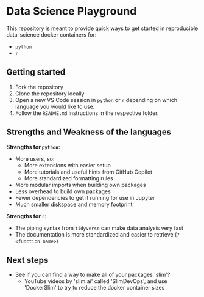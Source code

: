 <!-- markdownlint-disable MD029 -->

# Data Science Playground

This repository is meant to provide quick ways to get started in reproducible data-science docker containers for:

- `python`
- `r`

## Getting started

1. Fork the repository
2. Clone the repository locally
3. Open a new VS Code session in `python` or `r` depending on which language you would like to use.
4. Follow the `README.md` instructions in the respective folder.

## Strengths and Weakness of the languages

**Strengths for `python`:**

- More users, so:
  - More extensions with easier setup
  - More tutorials and useful hints from GitHub Copilot
  - More standardized formatting rules
- More modular imports when building own packages
- Less overhead to build own packages
- Fewer dependencies to get it running for use in Jupyter
- Much smaller diskspace and memory footprint

**Strengths for `r`:**

- The piping syntax from `tidyverse` can make data analysis very fast
- The documentation is more standardized and easier to retrieve (`?<function name>`)

## Next steps

- See if you can find a way to make all of your packages 'slim'?
  - YouTube videos by 'slim.ai' called 'SlimDevOps', and use 'DockerSlim' to try to reduce the docker container sizes
